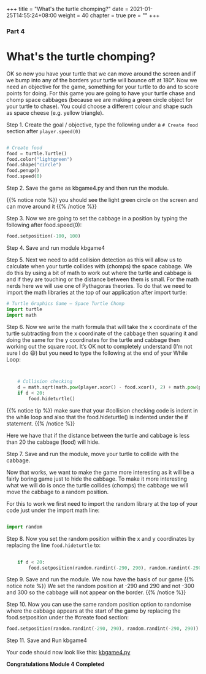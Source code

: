 +++
title = "What's the turtle chomping?"
date = 2021-01-25T14:55:24+08:00
weight = 40
chapter = true
pre = ""
+++

### Part 4

# What's the turtle chomping?

OK so now you have your turtle that we can move around the screen and if we
 bump into any of the borders your turtle will bounce off at 180&deg;.
 Now we need an objective for the game, something for your turtle to do and to
 score points for doing. For this game you are going to have your turtle chase
 and chomp space cabbages (because we are making a green circle object for
 your turtle to chase). You could choose a different colour and shape such as
 space cheese (e.g. yellow triangle).

Step 1.  Create the goal / objective, type the following under a
 `# Create food` section after `player.speed(0)`

```python

# Create food
food = turtle.Turtle()
food.color("lightgreen")
food.shape("circle")
food.penup()
food.speed(0)
```

Step 2.  Save the game as kbgame4.py and then run the module.

{{% notice note %}}
you should see the light green circle on the screen and can move around it
{{% /notice %}}

Step 3.  Now we are going to set the cabbage in a position by typing the
 following after food.speed(0):

```python
food.setposition(-100, 100) 
```

Step 4.  Save and run module kbgame4

Step 5.  Next we need to add collision detection as this will allow us to
 calculate when your turtle collides with (chomps) the space cabbage.
 We do this by using a bit of math to work out where the turtle and cabbage is
 and if they are touching or the distance between them is small. For the math
 nerds here we will use one of Pythagoras theories. To do that we need to
 import the math libraries at the top of our application after import turtle:

```python
# Turtle Graphics Game – Space Turtle Chomp
import turtle
import math
```

Step 6.  Now we write the math formula that will take the x coordinate of the
 turtle subtracting from the x coordinate of the cabbage then squaring it and
 doing the same for the y coordinates for the turtle and cabbage then working
 out the square root. It’s OK not to completely understand
 (I’m not sure I do 😄)
 but you need to type the following at the end of your While Loop:

```python
  

    # Collision checking
    d = math.sqrt(math.pow(player.xcor() - food.xcor(), 2) + math.pow(player.ycor() - food.ycor(),2))
    if d < 20:
        food.hideturtle()
```

{{% notice tip %}}
make sure that your #collision checking code is indent in the while loop
and also that the food.hideturtle() is indented under the if statement.
{{% /notice %}}

Here we have that if the distance between the turtle and cabbage is less than
 20 the cabbage (food) will hide.

Step 7.  Save and run the module, move your turtle to collide with the cabbage.

Now that works, we want to make the game more interesting as it will be a
 fairly boring game just to hide the cabbage. To make it more interesting what
 we will do is once the turtle collides (chomps) the cabbage we will move the
 cabbage to a random position.

For this to work we first need to import the random library at the top of your
 code just under the import math line:

```python

import random
```

Step 8.  Now you set the random position within the x and y coordinates by
 replacing the line `food.hideturtle` to:

```python
   
    if d < 20:
        food.setposition(random.randint(-290, 290), random.randint(-290, 290))
```

Step 9.  Save and run the module. We now have the basis of our game
{{% notice note %}}
We set the random position at -290 and 290 and not -300 and 300 so the cabbage
 will not appear on the border.
{{% /notice %}}

Step 10.  Now you can use the same random position option to randomise where
 the cabbage appears at the start of the game by replacing the food.setposition
 under the #create food section:

```python
food.setposition(random.randint(-290, 290), random.randint(-290, 290))
```

Step 11.  Save and Run kbgame4

Your code should now look like this: [kbgame4.py](/python_game/src/kbgame4.py)

**Congratulations Module 4 Completed**
